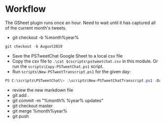 # Workflow

The GSheet plugin runs once an hour. Need to wait until it has captured all of the current month's tweets.

+ git checkout -b %month%year%

```powershell
git checkout -b August2019
```

+ Save the PSTweetChat Google Sheet to a local csv file
+ Copy the csv file to `.\cat $cscripts\pstweetchat.csv` in this module. Or run the `scripts\Copy-PSTweetChat.ps1` script.
+ Run `scripts\New-PSTweetTranscript.ps1` for the given day:

```powershell
PS C:\scripts\PSTweetChat\> .\scripts\New-PSTweetChatTranscript.ps1 -Date "1/3/2020"
```

+ review the new markdown file
+ git add .
+ git commit -m "%month% %year% updates"
+ git checkout master
+ git merge %month%year%
+ git push
